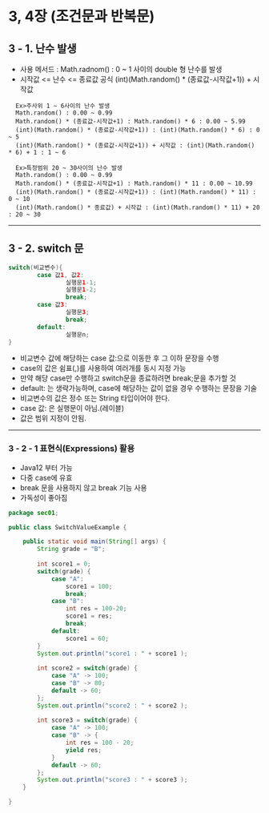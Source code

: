 # 3, 4장 (조건문과 반복문)

## 3 - **1. 난수 발생**

- 사용 메서드 : Math.radnom() : 0 ~ 1 사이의 double 형 난수를 발생
- 시작값 <= 난수 <= 종료값 공식
(int)(Math.random() * (종료값-시작값+1)) + 시작값

```
  Ex>주사위 1 ~ 6사이의 난수 발생
  Math.random() : 0.00 ~ 0.99
  Math.random() * (종료값-시작값+1) : Math.random() * 6 : 0.00 ~ 5.99
  (int)(Math.random() * (종료값-시작값+1)) : (int)(Math.random() * 6) : 0 ~ 5
  (int)(Math.random() * (종료값-시작값+1)) + 시작값 : (int)(Math.random() * 6) + 1 : 1 ~ 6

  Ex>특정범위 20 ~ 30사이의 난수 발생
  Math.random() : 0.00 ~ 0.99
  Math.random() * (종료값-시작값+1) : Math.random() * 11 : 0.00 ~ 10.99
  (int)(Math.random() * (종료값-시작값+1)) : (int)(Math.random() * 11) : 0 ~ 10
  (int)(Math.random() * 종료값) + 시작값 : (int)(Math.random() * 11) + 20 : 20 ~ 30

```

---

## **3 - 2. switch 문**

```java
switch(비교변수){
		case 값1, 값2:
				실행문1-1;
				실행문1-2;
				break;
		case 값3:
				실행문3;
				break;
		default:
				실행문n;
}

```

- 비교변수 값에 해당하는 case 값:으로 이동한 후 그 이하 문장을 수행
- case의 값은 쉼표(,)를 사용하여 여러개를 동시 지정 가능
- 만약 해당 case만 수행하고 switch문을 종료하려면 break;문을 추가할 것
- default: 는 생략가능하며, case에 해당하는 값이 없을 경우 수행하는 문장을 기술
- 비교변수의 값은 정수 또는 String 타입이어야 한다.
- case 값: 은 실행문이 아님.(레이블)
- 값은 범위 지정이 안됨.

---

### **3 - 2 - 1 표현식(Expressions) 활용**

- Java12 부터 가능
- 다중 case에 유효
- break 문을 사용하지 않고 break 기능 사용
- 가독성이 좋아짐

```java
package sec01;

public class SwitchValueExample {

	public static void main(String[] args) {
		String grade = "B";
		
		int score1 = 0;
		switch(grade) {
			case "A":
				score1 = 100;
				break;
			case "B":
				int res = 100-20;
				score1 = res;
				break;
			default:
				score1 = 60;
		}
		System.out.println("score1 : " + score1 );
		
		int score2 = switch(grade) {
			case "A" -> 100;
			case "B" -> 80;
			default -> 60;
		};
		System.out.println("score2 : " + score2 );
		
		int score3 = switch(grade) {
			case "A" -> 100;
			case "B" -> {
				int res = 100 - 20;
				yield res;
			}
			default -> 60;
		};
		System.out.println("score3 : " + score3 );
	}

}
```
